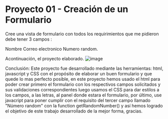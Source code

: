 # Proyecto 01 - Creación de un Formulario
Cree una vista de formulario con todos los requirimientos que me pidieron debe tener 3 campos :

Nombre
Correo electronico
Numero random.

Acontinuación, el proyecto elaborado.
![image](https://user-images.githubusercontent.com/125482171/219109873-a37c00b3-2ca1-4b31-828d-ad519adb089a.png)




Conclusión:
Este proyecto fue desarrollado mediante las herramientas: html, javascript y CSS con el propósito de elaborar un buen formulario y que quede lo mas perfecto posible,
en este proyecto hemos usado el html para poder crear primero el formulario con los respectivos campos solicitados y sus validaciones correspondientes luego usamos el
CSS para dar estilos a los campos, a las letras, al panel donde estara el formulario, por último, use javacript para poner cumplir con el requisito del tercer campo llamado
"Número random" con la function getRandomNumber() y así hemos logrado el objetivo de este trabajo desarrollado de la mejor forma, gracias.





